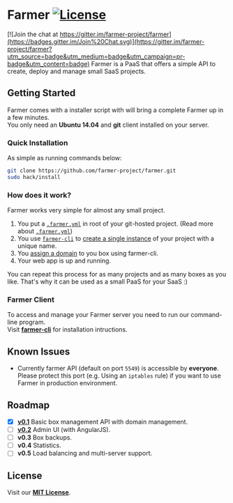 
# Farmer [![License](https://img.shields.io/badge/license-MIT-blue.svg)](https://github.com/farmer-project/farmer)    

[![Join the chat at https://gitter.im/farmer-project/farmer](https://badges.gitter.im/Join%20Chat.svg)](https://gitter.im/farmer-project/farmer?utm_source=badge&utm_medium=badge&utm_campaign=pr-badge&utm_content=badge)
Farmer is a PaaS that offers a simple API to create, deploy and manage small SaaS projects.

## Getting Started
Farmer comes with a installer script with will bring a complete Farmer up in a few minutes.  
You only need an **Ubuntu 14.04** and **git** client installed on your server.

### Quick Installation
As simple as running commands below:
```sh
git clone https://github.com/farmer-project/farmer.git
sudo hack/install
```

### How does it work?
Farmer works very simple for almost any small project.

1. You put a [`.farmer.yml`](docs/farmer.yml.md) in root of your git-hosted project. (Read more about [`.farmer.yml`](docs/farmer.yml.md))
2. You use [`farmer-cli`](https://github.com/farmer-project/farmer-cli) to [create a single instance](https://github.com/farmer-project/farmer-cli#create-a-box) of your project with a unique name.
3. You [assign a domain](https://github.com/farmer-project/farmer-cli#assign-a-domain-to-a-box) to you box using farmer-cli.
4. Your web app is up and running.

You can repeat this process for as many projects and as many boxes as you like. That's why it can be used as a small PaaS for your SaaS :)

### Farmer Client
To access and manage your Farmer server you need to run our command-line program.  
Visit [**farmer-cli**](https://github.com/farmer-project/farmer-cli) for installation intructions.

## Known Issues
* Currently farmer API (default on port `5549`) is accessible by **everyone**. Please protect this port (e.g. Using an `iptables` rule) if you want to use Farmer in production environment.

## Roadmap

- [X] [**v0.1**](https://github.com/farmer-project/farmer/issues/16) Basic box management API with domain management.
- [ ] [**v0.2**](https://github.com/farmer-project/farmer/issues/17) Admin UI (with AngularJS).
- [ ] **v0.3** Box backups.
- [ ] **v0.4** Statistics.
- [ ] **v0.5** Load balancing and multi-server support.
 
## License
Visit our **[MIT License](LICENSE)**.

